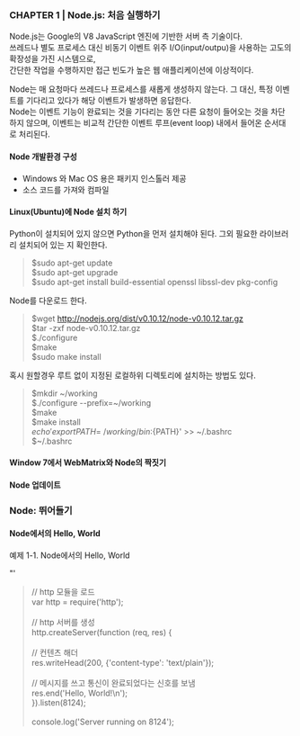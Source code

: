 ### CHAPTER 1 | Node.js: 처음 실행하기
Node.js는 Google의 V8 JavaScript 엔진에 기반한 서버 측 기술이다.<br>
쓰레드나 별도 프로세스 대신 비동기 이벤트 위주 I/O(input/outpu)을 사용하는 고도의 확장성을 가진 시스템으로,<br>
간단한 작업을 수행하지만 접근 빈도가 높은 웹 애플리케이션에 이상적이다.

Node는 매 요청마다 쓰레드나 프로세스를 새롭게 생성하지 않는다. 그 대신, 특정 이벤트를 기다리고 있다가 해당 이벤트가 발생하면 응답한다.<br>
Node는 이벤트 기능이 완료되는 것을 기다리는 동안 다른 요청이 들어오는 것을 차단하지 않으며, 이벤트는 비교적 간단한 이벤트 루프(event loop) 내에서 들어온 순서대로 처리된다.

#### Node 개발환경 구성

* Windows 와 Mac OS 용은 패키지 인스톨러 제공
* 소스 코드를 가져와 컴파일

#### Linux(Ubuntu)에 Node 설치 하기
Python이 설치되어 있지 않으면 Python을 먼저 설치해야 된다.
그외 필요한 라이브러리 설치되어 있는 지 확인한다.

> $sudo apt-get update<br>
> $sudo apt-get upgrade<br>
> $sudo apt-get install build-essential openssl libssl-dev pkg-config<br>

Node를 다운로드 한다.

> $wget http://nodejs.org/dist/v0.10.12/node-v0.10.12.tar.gz<br>
> $tar -zxf node-v0.10.12.tar.gz<br>
> $./configure<br>
> $make<br>
> $sudo make install<br>

혹시 원할경우 루트 없이 지정된 로컬하위 디렉토리에 설치하는 방법도 있다.

> $mkdir ~/working<br>
> $./configure --prefix=~/working<br>
> $make<br>
> $make install<br>
> $echo 'export PATH=~/working/bin:${PATH}' >> ~/.bashrc<br>
> $~/.bashrc<br>

#### Window 7에서 WebMatrix와 Node의 짝짓기

#### Node 업데이트

### Node: 뛰어들기

#### Node에서의 Hello, World

예제 1-1. Node에서의 Hello, World

"'
> // http 모듈을 로드<br>
> var http = require('http');<br>
> <br>
> // http 서버를 생성<br>
> http.createServer(function (req, res) {<br>
> <br>
> 	// 컨텐츠 해더<br>
> 	res.writeHead(200, {'content-type': 'text/plain'});<br>
> <br>
> 	// 메시지를 쓰고 통신이 완료되었다는 신호를 보냄<br>
> 	res.end('Hello, World!\n');<br>
> }).listen(8124);<br>
> <br>
> console.log('Server running on 8124');<br>
